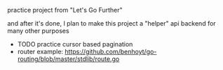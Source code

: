 practice project from "Let's Go Further"

and after it's done, I plan to make this project a "helper" api backend for many other purposes

- TODO practice cursor based pagination
- router example: https://github.com/benhoyt/go-routing/blob/master/stdlib/route.go
